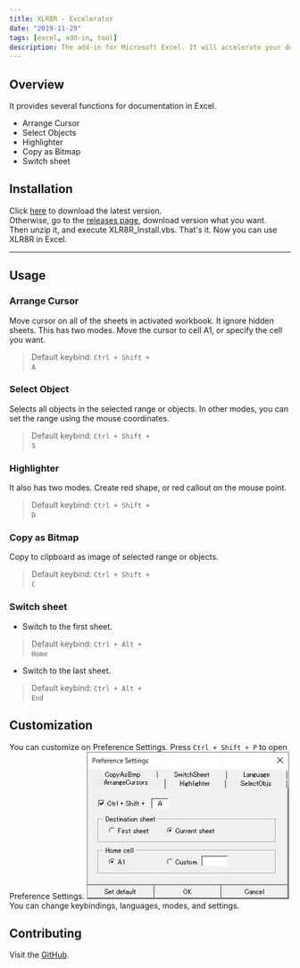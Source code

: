 ```yaml
---
title: XLR8R - Excelerator
date: "2019-11-29"
tags: [excel, add-in, tool]
description: The add-in for Microsoft Excel. It will accelerate your documentation.
---
```


## Overview

It provides several functions for documentation in Excel.

- Arrange Cursor
- Select Objects
- Highlighter
- Copy as Bitmap
- Switch sheet

## Installation

Click
<a href="https://github.com/vaporwavy/xlr8r/archive/v1.1.1.zip" target="_blank">here</a> to download the latest version.  
Otherwise, go to the <a href="https://github.com/vaporwavy/xlr8r/releases" target="_blank">releases page</a>, download version what you want.  
Then unzip it, and execute XLR8R_Install.vbs. That's it. Now you can use XLR8R in Excel.

---

## Usage

### Arrange Cursor

Move cursor on all of the sheets in activated workbook. It ignore hidden sheets.
This has two modes. Move the cursor to cell A1, or specify the cell you want.

> Default keybind: <code class="language-text" style="font-style: normal;">Ctrl + Shift + A</code>

### Select Object

Selects all objects in the selected range or objects. In other modes, you can set the range using the mouse coordinates.

> Default keybind: <code class="language-text" style="font-style: normal;">Ctrl + Shift + S</code>

### Highlighter

It also has two modes. Create red shape, or red callout on the mouse point.

> Default keybind: <code class="language-text" style="font-style: normal;">Ctrl + Shift + D</code>

### Copy as Bitmap

Copy to clipboard as image of selected range or objects.

> Default keybind: <code class="language-text" style="font-style: normal;">Ctrl + Shift + C</code>

### Switch sheet

- Switch to the first sheet.

> Default keybind: <code class="language-text" style="font-style: normal;">Ctrl + Alt + Home</code>

- Switch to the last sheet.

> Default keybind: <code class="language-text" style="font-style: normal;">Ctrl + Alt + End</code>

## Customization

You can customize on Preference Settings. Press `Ctrl + Shift + P` to open Preference Settings.
![Preference Settings](./PS.png)
You can change keybindings, languages, modes, and settings.

## Contributing

Visit the <a href="https://github.com/vaporwavy/xlr8r" target="_blank">GitHub</a>.
